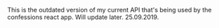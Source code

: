This is the outdated version of my current API that's being used by the confessions react app. Will update later. 25.09.2019.
